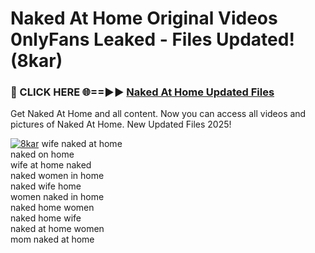 # Naked At Home Original Videos 0nlyFans Leaked - Files Updated! (8kar)

<h3>🔴 CLICK HERE 🌐==►► <a href="https://tinyurl.com/yckcrads" rel="nofollow">Naked At Home Updated Files</a></h3>

Get Naked At Home and all content. Now you can access all videos and pictures of Naked At Home. New Updated Files 2025!

[![8kar](https://i.imgur.com/hpKpOFt.gif)](https://tinyurl.com/yckcrads)
wife naked at home<br>
naked on home<br>
wife at home naked<br>
naked women in home<br>
naked wife home<br>
women naked in home<br>
naked home women<br>
naked home wife<br>
naked at home women<br>
mom naked at home